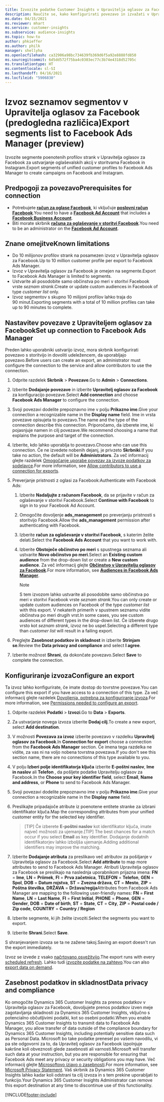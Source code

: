 ```yaml
---
title: Izvozite podatke Customer Insights v Upravitelja oglasov za Facebook
description: Naučite se, kako konfigurirati povezavo in izvažati v Upravitelja oglasov za Facebook.
ms.date: 04/15/2021
ms.reviewer: mhart
ms.service: customer-insights
ms.subservice: audience-insights
ms.topic: how-to
author: phkieffer
ms.author: philk
manager: shellyha
ms.openlocfilehash: ca32906a98bc734639fb369d6f5a92e8888fd850
ms.sourcegitcommit: 6d5dd572f75ba4c0303ec77c3b74e4318d52705c
ms.translationtype: HT
ms.contentlocale: sl-SI
ms.lasthandoff: 04/16/2021
ms.locfileid: "5906830"
---
```

# <a name="export-segments-list-to-facebook-ads-manager-preview"></a><span data-ttu-id="ef9e5-103">Izvoz seznamov segmentov v Upravitelja oglasov za Facebook (predogledna različica)</span><span class="sxs-lookup"><span data-stu-id="ef9e5-103">Export segments list to Facebook Ads Manager (preview)</span></span>

<span data-ttu-id="ef9e5-104">Izvozite segmente poenotenih profilov strank v Upravitelja oglasov za Facebook za ustvarjanje oglaševalskih akcij v storitvama Facebook in Instagram.</span><span class="sxs-lookup"><span data-stu-id="ef9e5-104">Export segments of unified customer profiles to Facebook Ads Manager to create campaigns on Facebook and Instagram.</span></span>

## <a name="prerequisites-for-connection"></a><span data-ttu-id="ef9e5-105">Predpogoji za povezavo</span><span class="sxs-lookup"><span data-stu-id="ef9e5-105">Prerequisites for connection</span></span>

- <span data-ttu-id="ef9e5-106">Potrebujete [**račun za oglase Facebook**](https://www.facebook.com/business/learn/lessons/step-by-step-ads-manager-account), ki vključuje [**poslovni račun Facebook**](https://business.facebook.com/).</span><span class="sxs-lookup"><span data-stu-id="ef9e5-106">You need to have a [**Facebook Ad Account**](https://www.facebook.com/business/learn/lessons/step-by-step-ads-manager-account) that includes a [**Facebook Business Account**](https://business.facebook.com/).</span></span>
- <span data-ttu-id="ef9e5-107">Biti morate skrbnik [**računa za oglaševanje v storitvi Facebook**](https://www.facebook.com/business/learn/lessons/step-by-step-ads-manager-account).</span><span class="sxs-lookup"><span data-stu-id="ef9e5-107">You need to be an administrator on the [**Facebook Ad Account**](https://www.facebook.com/business/learn/lessons/step-by-step-ads-manager-account).</span></span>

## <a name="known-limitations"></a><span data-ttu-id="ef9e5-108">Znane omejitve</span><span class="sxs-lookup"><span data-stu-id="ef9e5-108">Known limitations</span></span>

- <span data-ttu-id="ef9e5-109">Do 10 milijonov profilov strank na posamezen izvoz v Upravitelja oglasov za Facebook.</span><span class="sxs-lookup"><span data-stu-id="ef9e5-109">Up to 10 million customer profile per export to Facebook Ads Manager.</span></span>
- <span data-ttu-id="ef9e5-110">Izvoz v Upravitelja oglasov za Facebook je omejen na segmente.</span><span class="sxs-lookup"><span data-stu-id="ef9e5-110">Export to Facebook Ads Manager is limited to segments.</span></span>
- <span data-ttu-id="ef9e5-111">Ustvarite ali posodobite samo občinstva po meri v storitvi Facebook vrste *seznam strank*.</span><span class="sxs-lookup"><span data-stu-id="ef9e5-111">Create or update custom audiences in Facebook of type *customer list* only.</span></span>
- <span data-ttu-id="ef9e5-112">Izvoz segmentov s skupno 10 milijoni profilov lahko traja do 90 minut.</span><span class="sxs-lookup"><span data-stu-id="ef9e5-112">Exporting segments with a total of 10 million profiles can take up to 90 minutes to complete.</span></span>

## <a name="set-up-connection-to-facebook-ads-manager"></a><span data-ttu-id="ef9e5-113">Nastavitev povezave z Upraviteljem oglasov za Facebook</span><span class="sxs-lookup"><span data-stu-id="ef9e5-113">Set up connection to Facebook Ads Manager</span></span>

<span data-ttu-id="ef9e5-114">Preden lahko uporabniki ustvarijo izvoz, mora skrbnik konfigurirati povezavo s storitvijo in dovoliti udeležencem, da uporabljajo povezavo.</span><span class="sxs-lookup"><span data-stu-id="ef9e5-114">Before users can create an export, an administrator must configure the connection to the service and allow contributors to use the connection.</span></span>

1. <span data-ttu-id="ef9e5-115">Odprite razdelek **Skrbnik** > **Povezave**.</span><span class="sxs-lookup"><span data-stu-id="ef9e5-115">Go to **Admin** > **Connections**.</span></span>

1. <span data-ttu-id="ef9e5-116">Izberite **Dodajanje povezave** in izberite **Upravitelj oglasov za Facebook** za konfiguracijo povezave.</span><span class="sxs-lookup"><span data-stu-id="ef9e5-116">Select **Add connection** and choose **Facebook Ads Manager** to configure the connection.</span></span>

1. <span data-ttu-id="ef9e5-117">Svoji povezavi dodelite prepoznavno ime v polju **Prikazno ime**.</span><span class="sxs-lookup"><span data-stu-id="ef9e5-117">Give your connection a recognizable name in the **Display name** field.</span></span> <span data-ttu-id="ef9e5-118">Ime in vrsta povezave opisujeta to povezavo.</span><span class="sxs-lookup"><span data-stu-id="ef9e5-118">The name and the type of the connection describe this connection.</span></span> <span data-ttu-id="ef9e5-119">Priporočamo, da izberete ime, ki pojasnjuje namen in cilj povezave.</span><span class="sxs-lookup"><span data-stu-id="ef9e5-119">We recommend choosing a name that explains the purpose and target of the connection.</span></span>

1. <span data-ttu-id="ef9e5-120">Izberite, kdo lahko uporablja to povezavo.</span><span class="sxs-lookup"><span data-stu-id="ef9e5-120">Choose who can use this connection.</span></span> <span data-ttu-id="ef9e5-121">Če ne izvedete nobenih dejanj, je privzeto **Skrbniki**.</span><span class="sxs-lookup"><span data-stu-id="ef9e5-121">If you take no action, the default will be **Administrators**.</span></span> <span data-ttu-id="ef9e5-122">Za več informacij glejte razdelek [Omogočanje uporabe povezav za izvoze podatkov za sodelavce](connections.md#allow-contributors-to-use-a-connection-for-exports).</span><span class="sxs-lookup"><span data-stu-id="ef9e5-122">For more information, see [Allow contributors to use a connection for exports](connections.md#allow-contributors-to-use-a-connection-for-exports).</span></span>

1. <span data-ttu-id="ef9e5-123">Preverjanje pristnosti z oglasi za Facebook:</span><span class="sxs-lookup"><span data-stu-id="ef9e5-123">Authenticate with Facebook Ads:</span></span> 

   1. <span data-ttu-id="ef9e5-124">Izberite **Nadaljujte z računom Facebook**, da se prijavite v račun za oglaševanje v storitvi Facebook.</span><span class="sxs-lookup"><span data-stu-id="ef9e5-124">Select **Continue with Facebook** to sign in to your Facebook Ad Account.</span></span>

   1. <span data-ttu-id="ef9e5-125">Omogočite dovoljenje **ads_management** po preverjanju pristnosti s storitvijo Facebook.</span><span class="sxs-lookup"><span data-stu-id="ef9e5-125">Allow the **ads_management** permission after authenticating with Facebook.</span></span>

   1. <span data-ttu-id="ef9e5-126">Izberite **račun za oglaševanje v storitvi Facebook**, s katerim želite delati.</span><span class="sxs-lookup"><span data-stu-id="ef9e5-126">Select the **Facebook Ads Account** that you want to work with.</span></span>

   1. <span data-ttu-id="ef9e5-127">Izberite **Obstoječe občinstvo po meri** s spustnega seznama ali ustvarite **Novo občinstvo po meri**.</span><span class="sxs-lookup"><span data-stu-id="ef9e5-127">Select an **Existing custom audience** from the drop-down list or create a **New custom audience**.</span></span> <span data-ttu-id="ef9e5-128">Za več informacij glejte [**Občinstvo v Upravitelju oglasov za Facebook**](https://www.facebook.com/business/help/744354708981227?id=2469097953376494).</span><span class="sxs-lookup"><span data-stu-id="ef9e5-128">For more information, see [**Audiences in Facebook Ads Manager**](https://www.facebook.com/business/help/744354708981227?id=2469097953376494).</span></span>
      > [!NOTE]
      > <span data-ttu-id="ef9e5-129">S tem izvozom lahko ustvarite ali posodobite samo občinstva po meri v storitvi Facebook vrste *seznam strank*.</span><span class="sxs-lookup"><span data-stu-id="ef9e5-129">You can only create or update custom audiences on Facebook of the type *customer list* with this export.</span></span> <span data-ttu-id="ef9e5-130">V nekaterih primerih v spustnem seznamu vidite občinstva po meri drugih vrst.</span><span class="sxs-lookup"><span data-stu-id="ef9e5-130">In some cases, you see custom audiences of different types in the drop-down list.</span></span> <span data-ttu-id="ef9e5-131">Če izberete drugo vrsto kot *seznam strank*, izvoz ne bo uspel.</span><span class="sxs-lookup"><span data-stu-id="ef9e5-131">Selecting a different type than *customer list* will result in a failing export.</span></span> 

1. <span data-ttu-id="ef9e5-132">Preglejte **Zasebnost podatkov in skladnost** in izberite **Strinjam se**.</span><span class="sxs-lookup"><span data-stu-id="ef9e5-132">Review the **Data privacy and compliance** and select **I agree**.</span></span>

1. <span data-ttu-id="ef9e5-133">Izberite možnost **Shrani**, da dokončate povezavo.</span><span class="sxs-lookup"><span data-stu-id="ef9e5-133">Select **Save** to complete the connection.</span></span>

## <a name="configure-an-export"></a><span data-ttu-id="ef9e5-134">Konfiguriranje izvoza</span><span class="sxs-lookup"><span data-stu-id="ef9e5-134">Configure an export</span></span>

<span data-ttu-id="ef9e5-135">Ta izvoz lahko konfigurirate, če imate dostop do tovrstne povezave.</span><span class="sxs-lookup"><span data-stu-id="ef9e5-135">You can configure this export if you have access to a connection of this type.</span></span> <span data-ttu-id="ef9e5-136">Za več informacij glejte razdelek [Dovoljenja, potrebna za konfiguriranje izvoza](export-destinations.md#set-up-a-new-export).</span><span class="sxs-lookup"><span data-stu-id="ef9e5-136">For more information, see [Permissions needed to configure an export](export-destinations.md#set-up-a-new-export).</span></span>

1. <span data-ttu-id="ef9e5-137">Odprite razdelek **Podatki** > **Izvozi**.</span><span class="sxs-lookup"><span data-stu-id="ef9e5-137">Go to **Data** > **Exports**.</span></span>

1. <span data-ttu-id="ef9e5-138">Za ustvarjanje novega izvoza izberite **Dodaj cilj**.</span><span class="sxs-lookup"><span data-stu-id="ef9e5-138">To create a new export, select **Add destination**.</span></span> 

1. <span data-ttu-id="ef9e5-139">V možnosti **Povezava za izvoz** izberite povezavo v razdelku **Upravitelj oglasov za Facebook**.</span><span class="sxs-lookup"><span data-stu-id="ef9e5-139">In **Connection for export** choose a connection from the **Facebook Ads Manager** section.</span></span> <span data-ttu-id="ef9e5-140">Če imena tega razdelka ne vidite, za vas ni na voljo nobena tovrstna povezava.</span><span class="sxs-lookup"><span data-stu-id="ef9e5-140">If you don't see this section name, there are no connections of this type available to you.</span></span>

1. <span data-ttu-id="ef9e5-141">V polju **Izberi polje identifikatorja ključa** izberite **E-poštni naslov**, **Ime in naslov** ali **Telefon** , da pošljete podatke Upravitelju oglasov za Facebook.</span><span class="sxs-lookup"><span data-stu-id="ef9e5-141">In the **Choose your key identifier field**, select **Email**, **Name and address**, or **Phone** to send to Facebook Ads Manager.</span></span> 

1. <span data-ttu-id="ef9e5-142">Svoji povezavi dodelite prepoznavno ime v polju **Prikazno ime**.</span><span class="sxs-lookup"><span data-stu-id="ef9e5-142">Give your connection a recognizable name in the **Display name** field.</span></span>

1. <span data-ttu-id="ef9e5-143">Preslikajte pripadajoče atribute iz poenotene entitete stranke za izbrani identifikator ključa.</span><span class="sxs-lookup"><span data-stu-id="ef9e5-143">Map the corresponding attributes from your unified customer entity for the selected key identifier.</span></span>
   > <span data-ttu-id="ef9e5-144">[TIP] Če izberete **E-poštni naslov** kot identifikator ključa, imate največ možnosti za ujemanje.</span><span class="sxs-lookup"><span data-stu-id="ef9e5-144">[TIP] The best chances for a match occur if you select **Email** as key identifier.</span></span> <span data-ttu-id="ef9e5-145">Dodajanje dodatnih identifikatorjev lahko izboljša ujemanje.</span><span class="sxs-lookup"><span data-stu-id="ef9e5-145">Adding additional identifiers may improve the matching.</span></span>

1. <span data-ttu-id="ef9e5-146">Izberite **Dodajanje atributa** za preslikavo več atributov za pošiljanje v Upravitelja oglasov za Facebook.</span><span class="sxs-lookup"><span data-stu-id="ef9e5-146">Select **Add attribute** to map more attributes to send to Facebook Ads Manager.</span></span> <span data-ttu-id="ef9e5-147">Atributi Upravitelja oglasov za Facebook se preslikajo na naslednja uporabnikom prijazna imena: **FN** = **Ime**, **LN** = **Priimek**, **FI** = **Prva začetnica**, **TELEFON** = **Telefon**, **GEN** = **Spol**, **DOB** = **Datum rojstva**, **ST** = **Zvezna država**, **CT** = **Mesto**, **ZIP** = **Poštna številka**, **DRŽAVA** = **Država/regija**</span><span class="sxs-lookup"><span data-stu-id="ef9e5-147">Attributes from Facebook Ads Manager are mapping to the following user-friendly names: **FN** = **First Name**, **LN** = **Last Name**, **FI** = **First Initial**, **PHONE** = **Phone**, **GEN** = **Gender**, **DOB** = **Date of birth**, **ST** = **State**, **CT** = **City**, **ZIP** = **Postal code / Zip code**, **COUNTRY** = **Country / Region**</span></span>

1. <span data-ttu-id="ef9e5-148">Izberite segmente, ki jih želite izvoziti.</span><span class="sxs-lookup"><span data-stu-id="ef9e5-148">Select the segments you want to export.</span></span>

1. <span data-ttu-id="ef9e5-149">Izberite **Shrani**.</span><span class="sxs-lookup"><span data-stu-id="ef9e5-149">Select **Save**.</span></span>

<span data-ttu-id="ef9e5-150">S shranjevanjem izvoza se ta ne zažene takoj.</span><span class="sxs-lookup"><span data-stu-id="ef9e5-150">Saving an export doesn't run the export immediately.</span></span>

<span data-ttu-id="ef9e5-151">Izvoz se izvede z vsako [načrtovano osvežitvijo](system.md#schedule-tab).</span><span class="sxs-lookup"><span data-stu-id="ef9e5-151">The export runs with every [scheduled refresh](system.md#schedule-tab).</span></span> <span data-ttu-id="ef9e5-152">Lahko tudi [izvozite podatke na zahtevo](export-destinations.md#run-exports-on-demand).</span><span class="sxs-lookup"><span data-stu-id="ef9e5-152">You can also [export data on demand](export-destinations.md#run-exports-on-demand).</span></span> 

## <a name="data-privacy-and-compliance"></a><span data-ttu-id="ef9e5-153">Zasebnost podatkov in skladnost</span><span class="sxs-lookup"><span data-stu-id="ef9e5-153">Data privacy and compliance</span></span>

<span data-ttu-id="ef9e5-154">Ko omogočite Dynamics 365 Customer Insights za prenos podatkov v Upravitelja oglasov za Facebook, dovoljujete prenos podatkov izven meje zagotavljanja skladnosti za Dynamics 365 Customer Insights, vključno s potencialno občutljivimi podatki, kot so osebni podatki.</span><span class="sxs-lookup"><span data-stu-id="ef9e5-154">When you enable Dynamics 365 Customer Insights to transmit data to Facebook Ads Manager, you allow transfer of data outside of the compliance boundary for Dynamics 365 Customer Insights, including potentially sensitive data such as Personal Data.</span></span> <span data-ttu-id="ef9e5-155">Microsoft bo take podatke prenesel po vašem navodilu, vi pa ste odgovorni za to, da Upravitelj oglasov za Facebook izpolnjuje kakršne koli obveznosti glede zasebnosti ali varnosti.</span><span class="sxs-lookup"><span data-stu-id="ef9e5-155">Microsoft will transfer such data at your instruction, but you are responsible for ensuring that Facebook Ads meet any privacy or security obligations you may have.</span></span> <span data-ttu-id="ef9e5-156">Več informacij glejte [Microsoftovo izjavo o zasebnosti](https://go.microsoft.com/fwlink/?linkid=396732).</span><span class="sxs-lookup"><span data-stu-id="ef9e5-156">For more information, see [Microsoft Privacy Statement](https://go.microsoft.com/fwlink/?linkid=396732).</span></span>
<span data-ttu-id="ef9e5-157">Vaš skrbnik za Dynamics 365 Customer Insights lahko kadar koli odstrani ta cilj izvoza in s tem prekine uporabljati to funkcijo.</span><span class="sxs-lookup"><span data-stu-id="ef9e5-157">Your Dynamics 365 Customer Insights Administrator can remove this export destination at any time to discontinue use of this functionality.</span></span>


[!INCLUDE[footer-include](../includes/footer-banner.md)]
